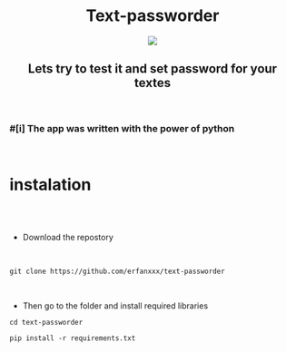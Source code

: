 <h1 align="center">Text-passworder</h1>

<p align="center"><img src="https://www.seculore.com/hs-fs/hubfs/Images/Active%20Images/Webinar%20Images/Secure%20Communications.jpeg?width=640&height=350&name=Secure%20Communications.jpeg"/></p>

<h2 align="center">Lets try to test it and set password for your textes</h2>

<br>

### #[i] The app was written with the power of python

<br>

# instalation

<br><br>

- Download the repostory
 
<br>

```
git clone https://github.com/erfanxxx/text-passworder

```
<br>

- Then go to the folder and install required libraries

```
cd text-passworder

pip install -r requirements.txt

```


